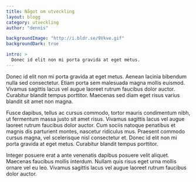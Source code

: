```yaml
---
title: Något om utveckling
layout: blogg
category: utveckling
author: "dennis"

backgroundImage: "http://i.bldr.se/9Vkve.gif"
backgroundDark: true

intro: >
  Donec id elit non mi porta gravida at eget metus.
---
```


Donec id elit non mi porta gravida at eget metus. Aenean lacinia bibendum nulla sed consectetur. Etiam porta sem malesuada magna mollis euismod. Vivamus sagittis lacus vel augue laoreet rutrum faucibus dolor auctor. Curabitur blandit tempus porttitor. Maecenas sed diam eget risus varius blandit sit amet non magna.

Fusce dapibus, tellus ac cursus commodo, tortor mauris condimentum nibh, ut fermentum massa justo sit amet risus. Vivamus sagittis lacus vel augue laoreet rutrum faucibus dolor auctor. Cum sociis natoque penatibus et magnis dis parturient montes, nascetur ridiculus mus. Praesent commodo cursus magna, vel scelerisque nisl consectetur et. Donec id elit non mi porta gravida at eget metus. Curabitur blandit tempus porttitor.

Integer posuere erat a ante venenatis dapibus posuere velit aliquet. Maecenas faucibus mollis interdum. Nullam quis risus eget urna mollis ornare vel eu leo. Vivamus sagittis lacus vel augue laoreet rutrum faucibus dolor auctor.